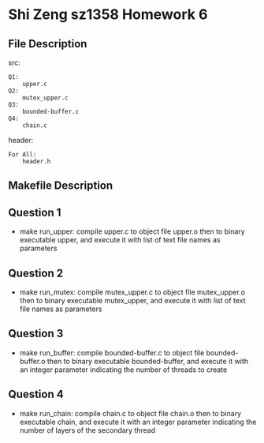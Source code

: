 # Shi Zeng sz1358 Homework 6

## File Description

src:

    Q1:
        upper.c
    Q2: 
        mutex_upper.c
    Q3:
        bounded-buffer.c
    Q4:
        chain.c

header:

    For All:
        header.h

## Makefile Description

## Question 1

* make run_upper: compile upper.c to object file upper.o 
then to binary executable upper, and execute it with list of text file 
names as parameters

## Question 2

* make run_mutex: compile mutex_upper.c to object file mutex_upper.o 
then to binary executable mutex_upper, and execute it with list of text file 
names as parameters

## Question 3

* make run_buffer: compile bounded-buffer.c to object file bounded-buffer.o 
then to binary executable bounded-buffer, and execute it with an integer
parameter indicating the number of threads to create

## Question 4

* make run_chain: compile chain.c to object file chain.o 
then to binary executable chain, and execute it with an integer parameter
indicating the number of layers of the secondary thread
